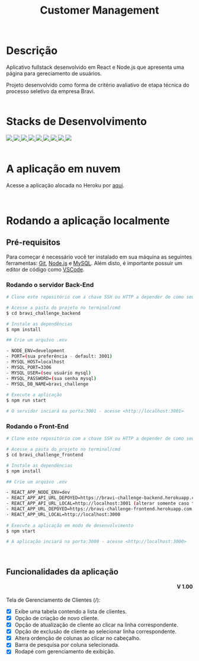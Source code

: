 <h1 align="center">Customer Management</h1>
<br>

# Descrição
Aplicativo fullstack desenvolvido em React e Node.js que apresenta uma página para gereciamento de usuários.

Projeto desenvolvido como forma de critério avaliativo de etapa técnica do processo seletivo da empresa Bravi.
<br><br>

# Stacks de Desenvolvimento

<div>
  <a href="https://javascript.info/">
    <img src="https://img.shields.io/badge/javascript-339933?style=for-the-badge&logo=javascript&color=black" />
  </a>
  <a href="https://developer.mozilla.org/pt-BR/docs/Web/HTML">
    <img src="https://img.shields.io/badge/html5-339933?style=for-the-badge&logo=html5&color=black" />
  </a>
  <a href="https://www.w3schools.com/cssref/">
    <img src="https://img.shields.io/badge/css-339933?style=for-the-badge&logo=css3&color=black" />
  </a>
  <a href="https://pt-br.reactjs.org/docs/getting-started.html">
    <img src="https://img.shields.io/badge/React-339933?style=for-the-badge&logo=react&color=black" />
  </a>
  <a href="https://styled-components.com/docs">
    <img src="https://img.shields.io/badge/Styled--Components-339933?style=for-the-badge&logo=styledcomponents&color=black" />
  </a>
  <a href="https://docs.npmjs.com/">
    <img src="https://img.shields.io/badge/Node.js-339933?style=for-the-badge&logo=nodedotjs&color=black" />
  </a>
  <a href="https://expressjs.com/pt-br/">
    <img src="https://img.shields.io/badge/Express.js-339933?style=for-the-badge&logo=express&color=black" /> 
  </a>
  <a href="https://dev.mysql.com/doc/">
    <img src="https://img.shields.io/badge/MySQL-339933?style=for-the-badge&logo=mysql&color=black" />
  </a>
  <a href="https://sequelize.org/">
    <img src="https://img.shields.io/badge/Sequelize-339933?style=for-the-badge&logo=sequelize&color=black" />
  </a>
</div>
<br>

# A aplicação em nuvem

Acesse a aplicação alocada no Heroku por <a href="https://bravi-challenge-frontend.herokuapp.com/">aqui<a/>.

<br>  

# Rodando a aplicação localmente
## Pré-requisitos

Para começar é necessário você ter instalado em sua máquina as seguintes ferramentas: [Git](https://git-scm.com), [Node.js](https://nodejs.org/en/) e [MySQL](https://dev.mysql.com/doc/). Além disto, é importante possuir um editor de código como [VSCode](https://code.visualstudio.com/).

### Rodando o servidor Back-End

```bash
# Clone este repositório com a chave SSH ou HTTP a depender de como seu git está configurado.

# Acesse a pasta do projeto no terminal/cmd
$ cd bravi_challenge_backend

# Instale as dependências
$ npm install

## Crie um arquivo .env

- NODE_ENV=development
- PORT=(sua preferência - default: 3001)
- MYSQL_HOST=localhost
- MYSQL_PORT=3306
- MYSQL_USER=(seu usuário mysql)
- MYSQL_PASSWORD=(sua senha mysql)
- MYSQL_DB_NAME=bravi_challenge
	
# Execute a aplicação
$ npm run start

# O servidor inciará na porta:3001 - acesse <http://localhost:3001>
```

### Rodando o Front-End 

```bash
# Clone este repositório com a chave SSH ou HTTP a depender de como seu git está configurado.

# Acesse a pasta do projeto no terminal/cmd
$ cd bravi_challenge_frontend

# Instale as dependências
$ npm install

## Crie um arquivo .env

- REACT_APP_NODE_ENV=dev
- REACT_APP_API_URL_DEPOYED=https://bravi-challenge-backend.herokuapp.com
- REACT_APP_API_URL_LOCAL=http://localhost:3001 (alterar somente caso tenha alterado no back)
- REACT_APP_URL_DEPOYED=https://bravi-challenge-frontend.herokuapp.com
- REACT_APP_URL_LOCAL=http://localhost:3000
	
# Execute a aplicação em modo de desenvolvimento
$ npm start

# A aplicação inciará na porta:3000 - acesse <http://localhost:3000>
```

<br>

## Funcionalidades da aplicação

<div align=right>
	<h4>V 1.00</h4>

</div>

Tela de Gerenciamento de Clientes (/):
- [x] Exibe uma tabela contendo a lista de clientes.
- [x] Opção de criação de novo cliente.
- [x] Opção de atualização de cliente ao clicar na linha correspondente.
- [x] Opção de exclusão de cliente ao selecionar linha correspondente.
- [x] Altera ordenção de colunas ao clicar no cabeçalho.
- [x] Barra de pesquisa por coluna selecionada.
- [x] Rodapé com gerenciamento de exibição.
